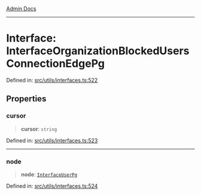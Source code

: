 [Admin Docs](/)

***

# Interface: InterfaceOrganizationBlockedUsersConnectionEdgePg

Defined in: [src/utils/interfaces.ts:522](https://github.com/PalisadoesFoundation/talawa-admin/blob/main/src/utils/interfaces.ts#L522)

## Properties

### cursor

> **cursor**: `string`

Defined in: [src/utils/interfaces.ts:523](https://github.com/PalisadoesFoundation/talawa-admin/blob/main/src/utils/interfaces.ts#L523)

***

### node

> **node**: [`InterfaceUserPg`](InterfaceUserPg.md)

Defined in: [src/utils/interfaces.ts:524](https://github.com/PalisadoesFoundation/talawa-admin/blob/main/src/utils/interfaces.ts#L524)
